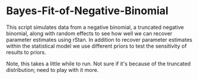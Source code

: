 # Bayes-Fit-of-Negative-Binomial
This script simulates data from a negative binomial, a truncated negative binomial, along with random effects to see how well we can recover parameter estimates using rStan. In addition to recover parameter estimates within the statistical model we use different priors to test the sensitivity of results to priors. 

Note, this takes a little while to run. Not sure if it's because of the truncated distribution; need to play with it more.
